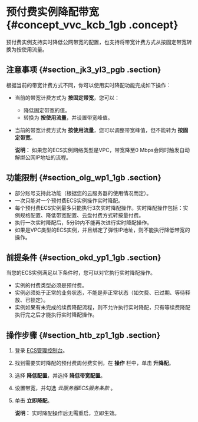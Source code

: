 # 预付费实例降配带宽 {#concept_vvc_kcb_1gb .concept}

预付费实例支持实时降低公网带宽的配置，也支持将带宽计费方式从按固定带宽转换为按使用流量。

## 注意事项 {#section_jk3_yl3_pgb .section}

根据当前的带宽计费方式不同，你可以使用实时降配功能完成如下操作：

-   当前的带宽计费方式为 **按固定带宽**，您可以：
    -   降低固定带宽的值。
    -   转换为 **按使用流量**，并设置带宽峰值。
-   当前的带宽计费方式为 **按使用流量**，您可以调整带宽峰值，但不能转为 **按固定带宽**。

    **说明：** 如果您的ECS实例网络类型是VPC，带宽降至0 Mbps会同时触发自动解绑公网IP地址的流程。


## 功能限制 {#section_olg_wp1_1gb .section}

-   部分账号支持此功能（根据您的云服务器的使用情况而定）。
-   一次只能对一个预付费ECS实例操作实时降配。
-   每个预付费ECS实例最多只能执行3次实时降配操作。实时降配操作包括：实例规格配置、降低带宽配置、云盘付费方式转按量付费。
-   执行一次实时降配后，5分钟内不能再次进行实时降配操作。
-   如果是VPC类型的ECS实例，并且绑定了弹性IP地址，则不能执行降低带宽的操作。

## 前提条件 {#section_okd_yp1_1gb .section}

当您的ECS实例满足以下条件时，您可以对它执行实时降配操作。

-   实例的付费类型必须是预付费。
-   实例必须处于正常的业务状态，不能是非正常状态（如欠费、已过期、等待释放、已锁定）。
-   实例如果有未完成的续费降配流程，则不允许执行实时降配，只有等续费降配执行完之后才能执行实时降配操作。

## 操作步骤 {#section_htb_zp1_1gb .section}

1.  登录 [ECS管理控制台](https://ecs.console.aliyun.com)。
2.  找到需要实时降配的预付费周付费实例，在 **操作** 栏中，单击 **升降配**。
3.  选择 **降低配置**，并选择 **降低带宽配置**。
4.  设置带宽，并勾选 *云服务器ECS服务条款* 。
5.  单击 **立即降配**。

    **说明：** 实时降配操作后无需重启，立即生效。


